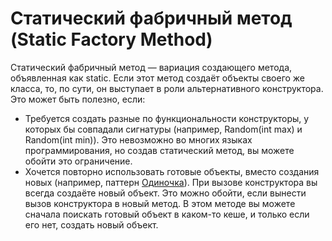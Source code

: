 # Статический фабричный метод (Static Factory Method)

Статический фабричный метод — вариация создающего метода, объявленная как static. Если этот метод создаёт объекты своего же класса, то, по сути, он выступает в роли альтернативного конструктора. Это может быть полезно, если:

- Требуется создать разные по функциональности конструкторы, у которых бы совпадали сигнатуры (например, Random(int max) и Random(int min)). Это невозможно во многих языках программирования, но создав статический метод, вы можете обойти это ограничение.
- Хочется повторно использовать готовые объекты, вместо создания новых (например, паттерн [Одиночка](../Singleton/Singleton.md)). При вызове конструктора вы всегда создаёте новый объект. Это можно обойти, если вынести вызов конструктора в новый метод. В этом методе вы можете сначала поискать готовый объект в каком-то кеше, и только если его нет, создать новый объект.
